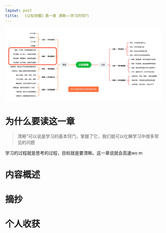 ```yaml
---
layout: post
title:  《认知觉醒》第一章 清晰——学习的窍门
---
```


![脑图认知觉醒-清晰](/assets/%E8%84%91%E5%9B%BE%E8%AE%A4%E7%9F%A5%E8%A7%89%E9%86%92-%E6%B8%85%E6%99%B0.jpg)

# 为什么要读这一章

>清晰”可以说是学习的基本窍门，掌握了它，我们就可以化解学习中很多常见的问题

学习的过程就是思考的过程，目标就是要清晰。这一章说就会高速wo m

# 内容概述

# 摘抄

# 个人收获
<!--stackedit_data:
eyJoaXN0b3J5IjpbLTk5ODk1MDAyOSwtMTgzMzg4NTQ2OF19
-->